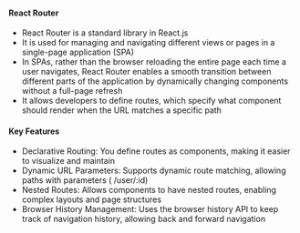 #### React Router
* React Router is a standard library in React.js
* It is used for managing and navigating different views or pages in a single-page application (SPA)
* In SPAs, rather than the browser reloading the entire page each time a user navigates, React Router enables a smooth transition between different parts of the application by dynamically changing components without a full-page refresh
* It allows developers to define routes, which specify what component should render when the URL matches a specific path

#### Key Features
* Declarative Routing: You define routes as components, making it easier to visualize and maintain
* Dynamic URL Parameters: Supports dynamic route matching, allowing paths with parameters ( /user/:id)
* Nested Routes: Allows components to have nested routes, enabling complex layouts and page structures
* Browser History Management: Uses the browser history API to keep track of navigation history, allowing back and forward navigation
